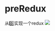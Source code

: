 # preRedux
从0️⃣实现一个redux
![](https://user-images.githubusercontent.com/12526493/48312444-8ff2e100-e5e9-11e8-844a-48ffd9933265.png)
